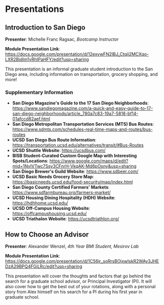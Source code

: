 # Presentations

## Introduction to San Diego

**Presenter**: Michelle Franc Ragsac, *Bootcamp Instructor*

**Module Presentation Link**: https://docs.google.com/presentation/d/12exvwFN2IBJ_Ctqii2MCXqo-LXR2BidIm1yRhIPaHFY/edit?usp=sharing

This presentation is an informal graduate student introduction to the San Diego area, including information on transportation, grocery shopping, and more!

### Supplementary Information

* **San Diego Magazine's Guide to the 17 San Diego Neighborhoods**: https://www.sandiegomagazine.com/a-quick-and-easy-guide-to-17-san-diego-neighborhoods/article_780a7c83-19a7-5818-bf14-01afccd82aef.html
* **San Diego Metropolitan Transportation Services (MTS) Bus Routes**: https://www.sdmts.com/schedules-real-time-maps-and-routes/bus-routes 
* **UCSD San Diego Bus Route Information**: https://transportation.ucsd.edu/alternatives/transit/#Bus-Routes 
* **UCSD Shuttle Website**: https://ucsdbus.com/
* **BISB Student-Curated Custom Google Map with Interesting Spots/Locations**: https://www.google.com/maps/d/edit?mid=1NvIVTwc7Ssy3CFnrH-VkqAK-Md6pOsny&usp=sharing
* **San Diego Brewer's Guild Website**: https://www.sdbeer.com/ 
* **UCSD Basic Needs Grocery Store Map**: https://basicneeds.ucsd.edu/food-security/map/index.html
* **San Diego County Certified Farmers' Markets**: https://www.sdfarmbureau.org/farmers-market/
* **UCSD Housing Dining Hospitality (HDH) Website**: https://hdhhome.ucsd.edu/
* **UCSD Off-Campus Housing Website**: https://offcampushousing.ucsd.edu/
* **UCSD Triathalon Website**: https://ucsdtriathlon.org/

## How to Choose an Advisor

**Presenter**: Alexander Wenzel, *4th Year BMI Student, Mesirov Lab*

**Module Presentation Link**: https://docs.google.com/presentation/d/1C56jr_soRrsBOjxwIskR2WAy3JHEDzA29BPQ4FGiLRc/edit?usp=sharing

This presentation will cover the thoughts and factors that go behind the search for a graduate school advisor, or Principal Investigator (PI). It will also cover how to get the best out of your rotations, along with a personal story from Alex himself on his search for a PI during his first year in graduate school.
